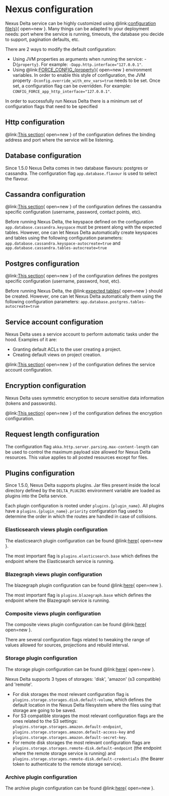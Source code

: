 # Nexus configuration

Nexus Delta service can be highly customized using @link:[configuration file(s)](https://github.com/BlueBrain/nexus/blob/master/delta/app/src/main/resources/app.conf){ open=new }. Many things can be adapted to your deployment needs: port where the service is running, timeouts, the database you decide to support, pagination defaults, etc. 

There are 2 ways to modify the default configuration:

- Using JVM properties as arguments when running the service: -D`{property}`. For example: `-Dapp.http.interface="127.0.0.1"`.
- Using @link:[FORCE_CONFIG_{property}](https://github.com/lightbend/config#user-content-optional-system-or-env-variable-overrides){ open=new }
  environment variables. In order to enable this style of configuration, the JVM property
  `-Dconfig.override_with_env_vars=true` needs to be set. Once set, a configuration flag can be overridden. For example: `CONFIG_FORCE_app_http_interface="127.0.0.1"`.
  
In order to successfully run Nexus Delta there is a minimum set of configuration flags that need to be specified


## Http configuration

@link:[This section](https://github.com/BlueBrain/nexus/blob/master/delta/app/src/main/resources/app.conf#L9){ open=new } of the configuration defines the binding address and port where the service will be listening.

## Database configuration

Since 1.5.0 Nexus Delta comes in two database flavours: postgres or cassandra. The configuration flag `app.database.flavour` is used to select the flavour.

## Cassandra configuration

@link:[This section](https://github.com/BlueBrain/nexus/blob/master/delta/app/src/main/resources/app.conf#L58){ open=new } of the configuration defines the cassandra specific configuration (username, password, contact points, etc).

Before running Nexus Delta, the keyspace defined on the configuration `app.database.cassandra.keyspace` must be present along with the expected tables. However, one can let Nexus Delta automatically create keyspaces and tables using the following configuration parameters: `app.database.cassandra.keyspace-autocreate=true` and `app.database.cassandra.tables-autocreate=true`

## Postgres configuration

@link:[This section](https://github.com/BlueBrain/nexus/blob/master/delta/app/src/main/resources/app.conf#L37){ open=new } of the configuration defines the postgres specific configuration (username, password, host, etc).

Before running Nexus Delta, the @link:[expected tables](https://github.com/BlueBrain/nexus/blob/master/delta/sourcing/src/main/resources/scripts/postgres.ddl){ open=new } should be created. However, one can let Nexus Delta automatically them using the following configuration parameters: `app.database.postgres.tables-autocreate=true`

## Service account configuration

Nexus Delta uses a service account to perform automatic tasks under the hood. Examples of it are:

- Granting default ACLs to the user creating a project.
- Creating default views on project creation.

@link:[This section](https://github.com/BlueBrain/nexus/blob/master/delta/app/src/main/resources/app.conf#L394){ open=new } of the configuration defines the service account configuration.

## Encryption configuration

Nexus Delta uses symmetric encryption to secure sensitive data information (tokens and passwords).

@link:[This section](https://github.com/BlueBrain/nexus/blob/master/delta/app/src/main/resources/app.conf#L235){ open=new } of the configuration defines the encryption configuration.

## Request length configuration

The configuration flag `akka.http.server.parsing.max-content-length` can be used to control the maximum payload size allowed for Nexus Delta resources. This value applies to all posted resources except for files.

## Plugins configuration

Since 1.5.0, Nexus Delta supports plugins. Jar files present inside the local directory defined by the `DELTA_PLUGINS` environment variable are loaded as plugins into the Delta service. 

Each plugin configuration is rooted under `plugins.{plugin_name}`. All plugins have a `plugins.{plugin_name}.priority` configuration flag used to determine the order in which the routes are handled in case of collisions. 

### Elasticsearch views plugin configuration

The elasticsearch plugin configuration can be found @link:[here](https://github.com/BlueBrain/nexus/blob/master/delta/plugins/elasticsearch/src/main/resources/elasticsearch.conf){ open=new }. 

The most important flag is `plugins.elasticsearch.base` which defines the endpoint where the Elasticsearch service is running.

### Blazegraph views plugin configuration

The blazegraph plugin configuration can be found @link:[here](https://github.com/BlueBrain/nexus/blob/master/delta/plugins/blazegraph/src/main/resources/blazegraph.conf){ open=new }. 

The most important flag is `plugins.blazegraph.base` which defines the endpoint where the Blazegraph service is running.

### Composite views plugin configuration

The composite views plugin configuration can be found @link:[here](https://github.com/BlueBrain/nexus/blob/master/delta/plugins/composite-views/src/main/resources/composite-views.conf){ open=new }. 

There are several configuration flags related to tweaking the range of values allowed for sources, projections and rebuild interval.

### Storage plugin configuration

The storage plugin configuration can be found @link:[here](https://github.com/BlueBrain/nexus/blob/master/delta/plugins/storage/src/main/resources/storage.conf){ open=new }. 

Nexus Delta supports 3 types of storages: 'disk', 'amazon' (s3 compatible) and 'remote'.

- For disk storages the most relevant configuration flag is `plugins.storage.storages.disk.default-volume`, which defines the default location in the Nexus Delta filesystem where the files using that storage are going to be saved.
- For S3 compatible storages the most relevant configuration flags are the ones related to the S3 settings: `plugins.storage.storages.amazon.default-endpoint`, `plugins.storage.storages.amazon.default-access-key` and `plugins.storage.storages.amazon.default-secret-key`.
- For remote disk storages the most relevant configuration flags are `plugins.storage.storages.remote-disk.default-endpoint` (the endpoint where the remote storage service is running) and `plugins.storage.storages.remote-disk.default-credentials` (the Bearer token to authenticate to the remote storage service).


### Archive plugin configuration

The archive plugin configuration can be found @link:[here](https://github.com/BlueBrain/nexus/blob/master/delta/plugins/archive/src/main/resources/archive.conf){ open=new }.
